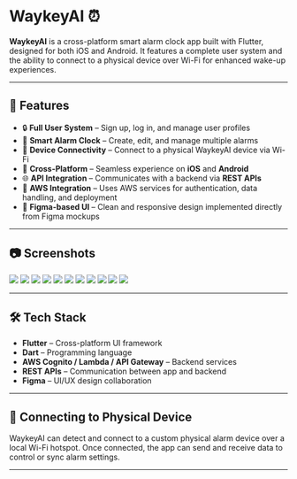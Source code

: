 # WaykeyAI ⏰

**WaykeyAI** is a cross-platform smart alarm clock app built with Flutter, designed for both iOS and Android. It features a complete user system and the ability to connect to a physical device over Wi-Fi for enhanced wake-up experiences.

---

## 🚀 Features

- 🔒 **Full User System** – Sign up, log in, and manage user profiles
- 🛌 **Smart Alarm Clock** – Create, edit, and manage multiple alarms
- 📶 **Device Connectivity** – Connect to a physical WaykeyAI device via Wi-Fi
- 📱 **Cross-Platform** – Seamless experience on **iOS** and **Android**
- 🌐 **API Integration** – Communicates with a backend via **REST APIs**
- 🧱 **AWS Integration** – Uses AWS services for authentication, data handling, and deployment
- 🎨 **Figma-based UI** – Clean and responsive design implemented directly from Figma mockups

---

## 📷 Screenshots

![](screenshots/1.jpeg)
![](screenshots/2.jpeg)
![](screenshots/3.jpeg)
![](screenshots/4.jpeg)
![](screenshots/5.jpeg)
![](screenshots/6.jpeg)
![](screenshots/7.jpeg)
![](screenshots/8.jpeg)
![](screenshots/9.jpeg)
![](screenshots/10.jpeg)
![](screenshots/11.jpeg)

---

## 🛠️ Tech Stack

- **Flutter** – Cross-platform UI framework
- **Dart** – Programming language
- **AWS Cognito / Lambda / API Gateway** – Backend services
- **REST APIs** – Communication between app and backend
- **Figma** – UI/UX design collaboration

---

## 📡 Connecting to Physical Device

WaykeyAI can detect and connect to a custom physical alarm device over a local Wi-Fi hotspot. Once connected, the app can send and receive data to control or sync alarm settings.

---
